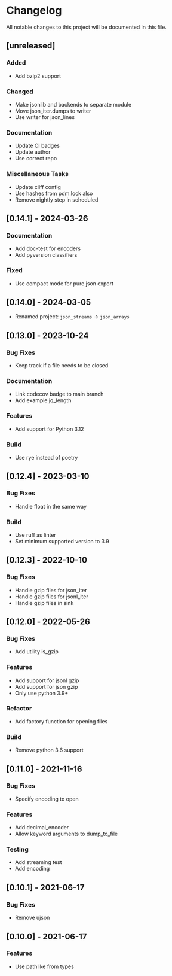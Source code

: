 # Changelog

All notable changes to this project will be documented in this file.

## [unreleased]

### Added

- Add bzip2 support

### Changed

- Make jsonlib and backends to separate module
- Move json_iter.dumps to writer
- Use writer for json_lines

### Documentation

- Update CI badges
- Update author
- Use correct repo

### Miscellaneous Tasks

- Update cliff config
- Use hashes from pdm.lock also
- Remove nightly step in scheduled

## [0.14.1] - 2024-03-26

### Documentation

- Add doc-test for encoders
- Add pyversion classifiers

### Fixed

- Use compact mode for pure json export

## [0.14.0] - 2024-03-05

- Renamed project: `json_streams` -> `json_arrays`

## [0.13.0] - 2023-10-24

### Bug Fixes

- Keep track if a file needs to be closed

### Documentation

- Link codecov badge to main branch
- Add example jq_length

### Features

- Add support for Python 3.12

### Build

- Use rye instead of poetry

## [0.12.4] - 2023-03-10

### Bug Fixes

- Handle float in the same way

### Build

- Use ruff as linter
- Set minimum supported version to 3.9

## [0.12.3] - 2022-10-10

### Bug Fixes

- Handle gzip files for json_iter
- Handle gzip files for jsonl_iter
- Handle gzip files in sink

## [0.12.0] - 2022-05-26

### Bug Fixes

- Add utility is_gzip

### Features

- Add support for jsonl gzip
- Add support for json gzip
- Only use python 3.9+

### Refactor

- Add factory function for opening files

### Build

- Remove python 3.6 support

## [0.11.0] - 2021-11-16

### Bug Fixes

- Specify encoding to open

### Features

- Add decimal_encoder
- Allow keyword arguments to dump_to_file

### Testing

- Add streaming test
- Add encoding

## [0.10.1] - 2021-06-17

### Bug Fixes

- Remove ujson

## [0.10.0] - 2021-06-17

### Features

- Use pathlike from types

<!-- generated by git-cliff -->
